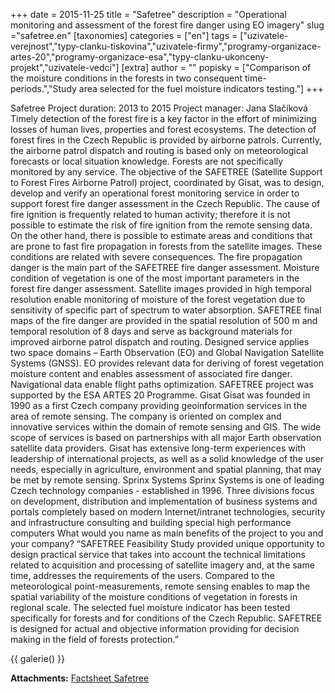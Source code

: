 +++
date = 2015-11-25
title = "Safetree"
description = "Operational monitoring and assessment of the forest fire danger using EO imagery"
slug ="safetree.en"
[taxonomies]
categories = ["en"]
tags = ["uzivatele-verejnost","typy-clanku-tiskovina","uzivatele-firmy","programy-organizace-artes-20","programy-organizace-esa","typy-clanku-ukonceny-projekt","uzivatele-vedci"]
[extra]
author = ""
popisky = ["Comparison of the moisture conditions in the forests in two consequent time-periods.","Study area selected for the fuel moisture indicators testing."]
+++

Safetree Project duration: 2013 to 2015 Project manager: Jana Slačíková Timely detection of the forest fire is a key factor in the effort of minimizing losses of human lives, properties and forest ecosystems. The detection of forest fires in the Czech Republic is provided by airborne patrols. Currently, the airborne patrol dispatch and routing is based only on meteorological forecasts or local situation knowledge. Forests are not specifically monitored by any service. The objective of the SAFETREE (Satellite Support to Forest Fires Airborne Patrol) project, coordinated by Gisat, was to design, develop and verify an operational forest monitoring service in order to support forest fire danger assessment in the Czech Republic. The cause of fire ignition is frequently related to human activity; therefore it is not possible to estimate the risk of fire ignition from the remote sensing data. On the other hand, there is possible to estimate areas and conditions that are prone to fast fire propagation in forests from the satellite images. These conditions are related with severe consequences. The fire propagation danger is the main part of the SAFETREE fire danger assessment. Moisture condition of vegetation is one of the most important parameters in the forest fire danger assessment. Satellite images provided in high temporal resolution enable monitoring of moisture of the forest vegetation due to sensitivity of specific part of spectrum to water absorption. SAFETREE final maps of the fire danger are provided in the spatial resolution of 500 m and temporal resolution of 8 days and serve as background materials for improved airborne patrol dispatch and routing. Designed service applies two space domains – Earth Observation (EO) and Global Navigation Satellite Systems (GNSS). EO provides relevant data for deriving of forest vegetation moisture content and enables assessment of associated fire danger. Navigational data enable flight paths optimization. SAFETREE project was supported by the ESA ARTES 20 Programme. Gisat Gisat was founded in 1990 as a first Czech company providing geoinformation services in the area of remote sensing. The company is oriented on complex and innovative services within the domain of remote sensing and GIS. The wide scope of services is based on partnerships with all major Earth observation satellite data providers. Gisat has extensive long-term experiences with leadership of international projects, as well as a solid knowledge of the user needs, especially in agriculture, environment and spatial planning, that may be met by remote sensing. Sprinx Systems Sprinx Systems is one of leading Czech technology companies - established in 1996. Three divisions focus on development, distribution and implementation of business systems and portals completely based on modern Internet/intranet technologies, security and infrastructure consulting and building special high performance computers What would you name as main benefits of the project to you and your company? “SAFETREE Feasibility Study provided unique opportunity to design practical service that takes into account the technical limitations related to acquisition and processing of satellite imagery and, at the same time, addresses the requirements of the users. Compared to the meteorological point-measurements, remote sensing enables to map the spatial variability of the moisture conditions of vegetation in forests in regional scale. The selected fuel moisture indicator has been tested specifically for forests and for conditions of the Czech Republic. SAFETREE is designed for actual and objective information providing for decision making in the field of forests protection.”

{{ galerie() }}

**Attachments:**
[Factsheet Safetree]

[Factsheet Safetree]: cso_factsheets-safetree-web.pdf
